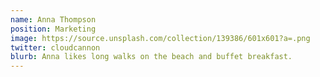 ```yaml
---
name: Anna Thompson
position: Marketing
image: https://source.unsplash.com/collection/139386/601x601?a=.png
twitter: cloudcannon
blurb: Anna likes long walks on the beach and buffet breakfast.
---
```

